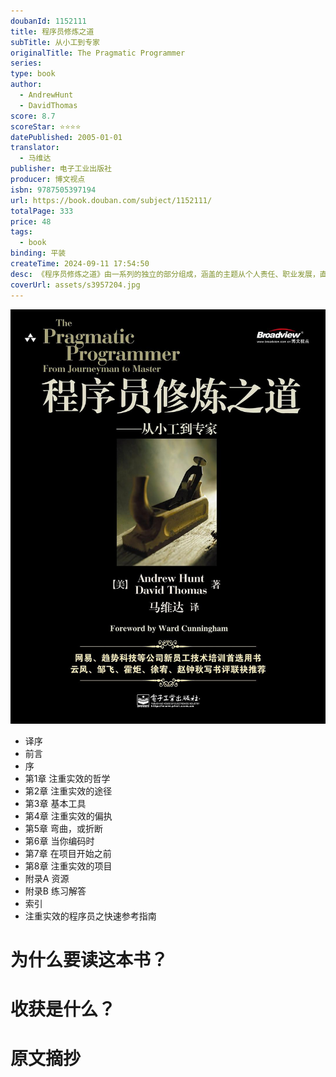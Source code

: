 ```yaml
---
doubanId: 1152111
title: 程序员修炼之道
subTitle: 从小工到专家
originalTitle: The Pragmatic Programmer
series: 
type: book
author: 
  - AndrewHunt
  - DavidThomas
score: 8.7
scoreStar: ⭐⭐⭐⭐
datePublished: 2005-01-01
translator: 
  - 马维达
publisher: 电子工业出版社
producer: 博文视点
isbn: 9787505397194
url: https://book.douban.com/subject/1152111/
totalPage: 333
price: 48
tags:  
  - book
binding: 平装
createTime: 2024-09-11 17:54:50
desc: 《程序员修炼之道》由一系列的独立的部分组成，涵盖的主题从个人责任、职业发展，直到用于使代码保持灵活、并且易于改编和复用的各种架构技术。利用许多富有娱乐性的奇闻轶事、有思想性的例子以及有趣的类比，全面阐释了软件开发的许多不同方面的最佳实践和重大陷阱。无论你是初学者，是有经验的程序员，还是软件项目经理，本书都适合你阅读。
coverUrl: assets/s3957204.jpg
---
```


![image](assets/s3957204.jpg)


  - 译序
  - 前言
  - 序
  - 第1章 注重实效的哲学
  - 第2章 注重实效的途径
  - 第3章 基本工具
  - 第4章 注重实效的偏执
  - 第5章 弯曲，或折断
  - 第6章 当你编码时
  - 第7章 在项目开始之前
  - 第8章 注重实效的项目
  - 附录A 资源
  - 附录B 练习解答
  - 索引
  - 注重实效的程序员之快速参考指南


# 为什么要读这本书？

# 收获是什么？

# 原文摘抄

